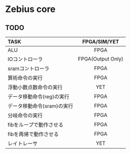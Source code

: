 # Zebius core
## TODO
| TASK | FPGA/SIM/YET |
| :--- | :------: |
| ALU | FPGA |
| IOコントローラ | FPGA(Output Only) |
| sramコントローラ | FPGA |
| 算術命令の実行 | FPGA |
| 浮動小数点数命令の実行 | YET |
| データ移動命令(reg)の実行 | FPGA |
| データ移動命令(sram)の実行 | FPGA |
| 分岐命令の実行 | FPGA |
| fibをループで動作させる | FPGA |
| fibを再帰で動作させる | FPGA |
| レイトレーサ | YET |
